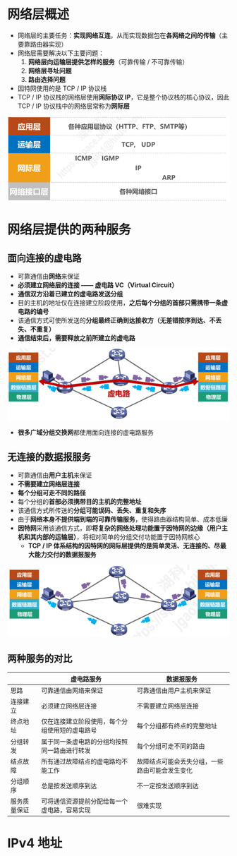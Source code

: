 # 网络层概述

- 网络层的主要任务：**实现网络互连**，从而实现数据包在**各网络之间的传输**（主要靠路由器实现）
- 网络层需要解决以下主要问题：
  1. **网络层向运输层提供怎样的服务**（可靠传输 / 不可靠传输）
  2. **网络层寻址问题**
  3. **路由选择问题**
- 因特网使用的是 TCP / IP 协议栈
- TCP / IP 协议栈的网络层使用**网际协议 IP**，它是整个协议栈的核心协议，因此 TCP / IP 协议栈中的网络层常称为**网际层**

![TCP/IP协议栈](pics/image-20211027095203662.png)

# 网络层提供的两种服务

## 面向连接的虚电路

- 可靠通信由**网络**来保证
- **必须建立网络层的连接 —— 虚电路 VC（Virtual Circuit）**
- **通信双方沿着已建立的虚电路发送分组**
- 目的主机的地址仅在连接建立阶段使用，**之后每个分组的首部只需携带一条虚电路的编号**
- 该通信方式可使所发送的**分组最终正确到达接收方（无差错按序到达、不丢失、不重复）**
- **通信结束后，需要释放之前所建立的虚电路**

![面向连接的虚电路](pics/image-20211027100018322.png)

- **很多广域分组交换网**都使用面向连接的虚电路服务

## 无连接的数据报服务

- 可靠通信由**用户主机**来保证
- **不需要建立网络层连接**
- **每个分组可走不同的路径**
- 每个分组的**首部必须携带目的主机的完整地址**
- 该通信方式所传送的**分组可能误码、丢失、重复和失序**
- 由于**网络本身不提供端到端的可靠传输服务**，使得路由器结构简单、成本低廉
- **因特网**采用该通信方式，即**将复杂的网络处理功能置于因特网的边缘（用户主机和其内部的运输层）**，将相对简单的分组交付功能置于因特网核心
  - **TCP / IP 体系结构的因特网的网际层提供的是简单灵活、无连接的、尽最大能力交付的数据报服务**

![无连接的数据报服务](pics/image-20211027100756111.png)

## 两种服务的对比

|              | 虚电路服务                                     | 数据报服务                                     |
| ------------ | ---------------------------------------------- | ---------------------------------------------- |
| 思路         | 可靠通信由网络来保证                           | 可靠通信由用户主机来保证                       |
| 连接建立     | 必须建立网络层连接                             | 不需要建立网络层连接                           |
| 终点地址     | 仅在连接建立阶段使用，每个分组使用短的虚电路号 | 每个分组都有终点的完整地址                     |
| 分组转发     | 属于同一条虚电路的分组均按照同一路由进行转发   | 每个分组可走不同的路由                         |
| 结点故障     | 所有通过故障结点的虚电路均不能工作             | 故障结点可能会丢失分组，一些路由可能会发生变化 |
| 分组顺序     | 总是按发送顺序到达                             | 不一定按发送顺序到达                           |
| 服务质量保证 | 可将通信资源提前分配给每一个虚电路，容易实现   | 很难实现                                       |

# IPv4 地址









